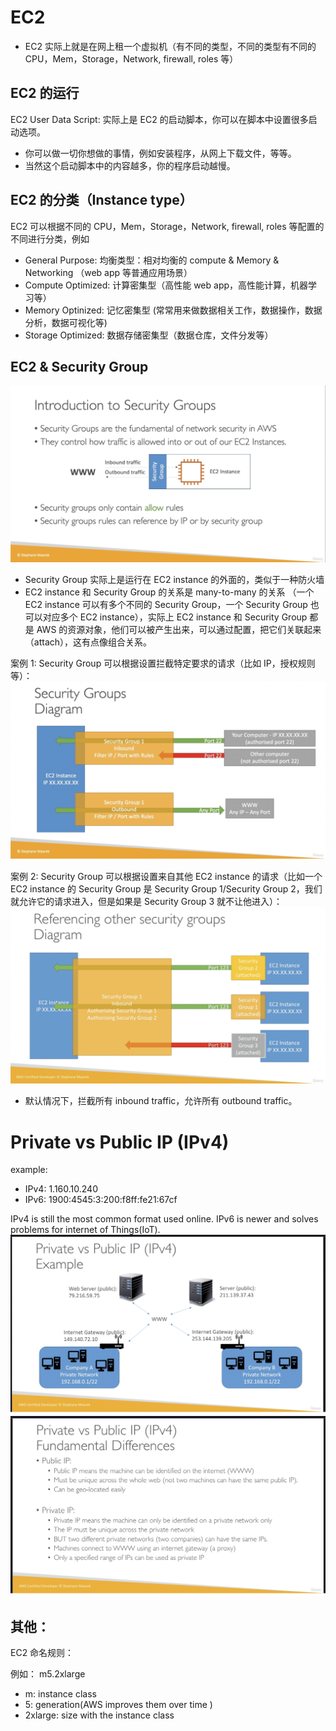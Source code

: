 # EC2

- EC2 实际上就是在网上租一个虚拟机（有不同的类型，不同的类型有不同的 CPU，Mem，Storage，Network, firewall, roles 等）

## EC2 的运行

EC2 User Data Script: 实际上是 EC2 的启动脚本，你可以在脚本中设置很多启动选项。

- 你可以做一切你想做的事情，例如安装程序，从网上下载文件，等等。
- 当然这个启动脚本中的内容越多，你的程序启动越慢。

## EC2 的分类（Instance type）

EC2 可以根据不同的 CPU，Mem，Storage，Network, firewall, roles 等配置的不同进行分类，例如

- General Purpose: 均衡类型：相对均衡的 compute & Memory & Networking （web app 等普通应用场景）
- Compute Optimized: 计算密集型（高性能 web app，高性能计算，机器学习等）
- Memory Optinized: 记忆密集型 (常常用来做数据相关工作，数据操作，数据分析，数据可视化等)
- Storage Optimized: 数据存储密集型（数据仓库，文件分发等）

## EC2 & Security Group

![alt text](https://github.com/DarrenDuanAU/Frontend_Notebook/blob/main/personalNotebook/cloud/aws/ec2/intro.png)

- Security Group 实际上是运行在 EC2 instance 的外面的，类似于一种防火墙
- EC2 instance 和 Security Group 的关系是 many-to-many 的关系 （一个 EC2 instance 可以有多个不同的 Security Group，一个 Security Group 也可以对应多个 EC2 instance），实际上 EC2 instance 和 Security Group 都是 AWS 的资源对象，他们可以被产生出来，可以通过配置，把它们关联起来（attach），这有点像组合关系。

案例 1:
Security Group 可以根据设置拦截特定要求的请求（比如 IP，授权规则等）：
![alt text](https://github.com/DarrenDuanAU/Frontend_Notebook/blob/main/personalNotebook/cloud/aws/ec2/example-1.png)

案例 2:
Security Group 可以根据设置来自其他 EC2 instance 的请求（比如一个 EC2 instance 的 Security Group 是 Security Group 1/Security Group 2，我们就允许它的请求进入，但是如果是 Security Group 3 就不让他进入）：
![alt text](https://github.com/DarrenDuanAU/Frontend_Notebook/blob/main/personalNotebook/cloud/aws/ec2/example-2.png)

- 默认情况下，拦截所有 inbound traffic，允许所有 outbound traffic。

# Private vs Public IP (IPv4)

example:

- IPv4: 1.160.10.240
- IPv6: 1900:4545:3:200:f8ff:fe21:67cf

IPv4 is still the most common format used online.
IPv6 is newer and solves problems for internet of Things(IoT).
![alt text](https://github.com/DarrenDuanAU/Frontend_Notebook/blob/main/personalNotebook/cloud/aws/ec2/ip.png)
![alt text](https://github.com/DarrenDuanAU/Frontend_Notebook/blob/main/personalNotebook/cloud/aws/ec2/ip-2.png)

## 其他：

EC2 命名规则：

例如： m5.2xlarge

- m: instance class
- 5: generation(AWS improves them over time )
- 2xlarge: size with the instance class
